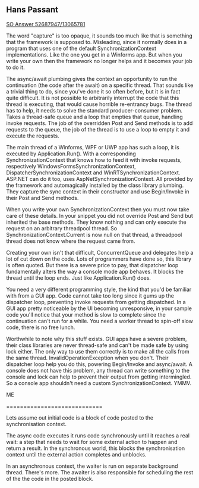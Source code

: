 ## Hans Passant

[SO Answer 52687947/13065781](https://stackoverflow.com/a/52687947/13065781)

The word "capture" is too opaque, it sounds too much like that is something that the framework is supposed to. Misleading, since it normally does in a program that uses one of the default SynchronizationContext implementations. Like the one you get in a Winforms app. But when you write your own then the framework no longer helps and it becomes your job to do it.

The async/await plumbing gives the context an opportunity to run the continuation (the code after the await) on a specific thread. That sounds like a trivial thing to do, since you've done it so often before, but it is in fact quite difficult. It is not possible to arbitrarily interrupt the code that this thread is executing, that would cause horrible re-entrancy bugs. The thread has to help, it needs to solve the standard producer-consumer problem. Takes a thread-safe queue and a loop that empties that queue, handling invoke requests. The job of the overridden Post and Send methods is to add requests to the queue, the job of the thread is to use a loop to empty it and execute the requests.

The main thread of a Winforms, WPF or UWP app has such a loop, it is executed by Application.Run(). With a corresponding SynchronizationContext that knows how to feed it with invoke requests, respectively WindowsFormsSynchronizationContext, DispatcherSynchronizationContext and WinRTSynchronizationContext. ASP.NET can do it too, uses AspNetSynchronizationContext. All provided by the framework and automagically installed by the class library plumbing. They capture the sync context in their constructor and use Begin/Invoke in their Post and Send methods.

When you write your own SynchronizationContext then you must now take care of these details. In your snippet you did not override Post and Send but inherited the base methods. They know nothing and can only execute the request on an arbitrary threadpool thread. So SynchronizationContext.Current is now null on that thread, a threadpool thread does not know where the request came from.

Creating your own isn't that difficult, ConcurrentQueue and delegates help a lot of cut down on the code. Lots of programmers have done so, this library is often quoted. But there is a severe price to pay, that dispatcher loop fundamentally alters the way a console mode app behaves. It blocks the thread until the loop ends. Just like Application.Run() does.

You need a very different programming style, the kind that you'd be familiar with from a GUI app. Code cannot take too long since it gums up the dispatcher loop, preventing invoke requests from getting dispatched. In a GUI app pretty noticeable by the UI becoming unresponsive, in your sample code you'll notice that your method is slow to complete since the continuation can't run for a while. You need a worker thread to spin-off slow code, there is no free lunch.

Worthwhile to note why this stuff exists. GUI apps have a severe problem, their class libraries are never thread-safe and can't be made safe by using lock either. The only way to use them correctly is to make all the calls from the same thread. InvalidOperationException when you don't. Their dispatcher loop help you do this, powering Begin/Invoke and async/await. A console does not have this problem, any thread can write something to the console and lock can help to prevent their output from getting intermingled. So a console app shouldn't need a custom SynchronizationContext. YMMV.



ME

============================

Lets assume out initial code is a block of code posted to the synchronisation context.

The async code executes it runs code synchronously until it reaches a real wait: a step that needs to wait for some external action to happen and return a result.  In the synchronous world, this blocks the synchronisation context until the external action completes and unblocks.

In an asynchronous context, the waiter is run on separate background thread.  There's more.  The awaiter is also responsible for scheduling the rest of the the code in the posted block.    